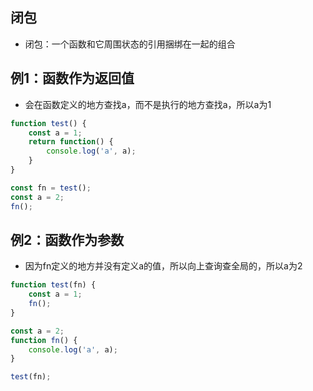 ## 闭包

+ 闭包：一个函数和它周围状态的引用捆绑在一起的组合

## 例1：函数作为返回值

+ 会在函数定义的地方查找a，而不是执行的地方查找a，所以a为1

```js
function test() {
    const a = 1;
    return function() {
        console.log('a', a);
    }
}

const fn = test();
const a = 2;
fn();
```

## 例2：函数作为参数

+ 因为fn定义的地方并没有定义a的值，所以向上查询查全局的，所以a为2

```js
function test(fn) {
    const a = 1;
    fn();
}

const a = 2;
function fn() {
    console.log('a', a);
}

test(fn);
```